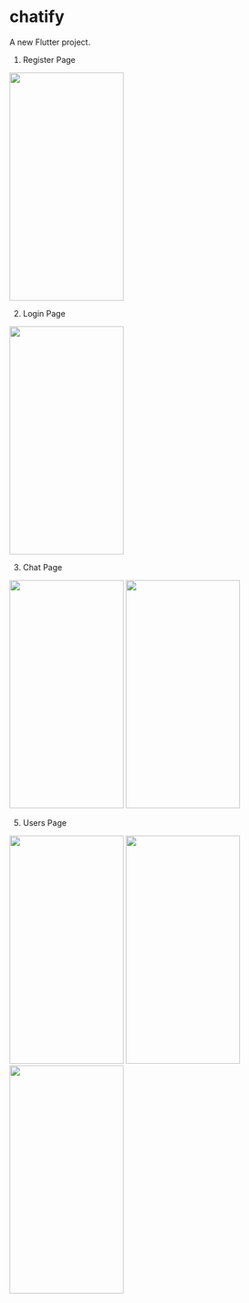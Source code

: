 # chatify

A new Flutter project.

1. Register Page
<img src="https://github.com/Rajesh0408/Chatify-App/assets/125728051/8c8c2cdb-1b21-413a-bd43-0805eeb5d679" width=200 height=400>

2. Login Page
<img src="https://github.com/Rajesh0408/Chatify-App/assets/125728051/2d8e64e8-7902-47eb-bd0e-4c2be2ddc54b" width=200 height=400>


3. Chat Page
<img src="https://github.com/Rajesh0408/Chatify-App/assets/125728051/da5f6d8f-56ac-4959-9f84-f9690006c360" width=200 height=400>
<img src="https://github.com/Rajesh0408/Chatify-App/assets/125728051/1d25db26-805a-41de-a41b-3bc8389050da" width=200 height=400>

5. Users Page
<img src="https://github.com/Rajesh0408/Chatify-App/assets/125728051/cd94226f-705f-4748-acd6-df553f28d6bf" width=200 height=400>
<img src="https://github.com/Rajesh0408/Chatify-App/assets/125728051/81478f3c-1ca3-4604-8e26-25bb519dcca5" width=200 height=400>
<img src="https://github.com/Rajesh0408/Chatify-App/assets/125728051/43831b5f-d60f-498c-bffe-6296a08024e5" width=200 height=400>

